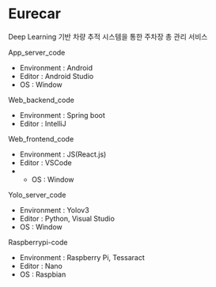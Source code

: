 # Eurecar

Deep Learning 기반 차량 추적 시스템을 통한 주차장 총 관리 서비스


App_server_code
- Environment : Android
- Editor : Android Studio
- OS : Window

Web_backend_code
- Environment : Spring boot
- Editor : IntelliJ

Web_frontend_code
- Environment : JS(React.js)
- Editor : VSCode
- - OS : Window

Yolo_server_code
- Environment : Yolov3
- Editor : Python, Visual Studio
- OS : Window

Raspberrypi-code
- Environment : Raspberry Pi, Tessaract
- Editor : Nano
- OS : Raspbian

